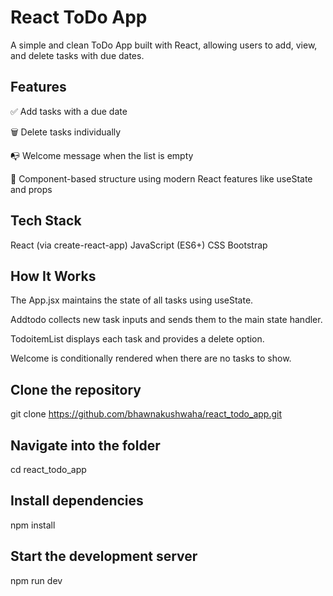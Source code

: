 # React ToDo App
A simple and clean ToDo App built with React, allowing users to add, view, and delete tasks with due dates.


## Features
✅ Add tasks with a due date

🗑️ Delete tasks individually

📭 Welcome message when the list is empty

🎯 Component-based structure using modern React features like useState and props


## Tech Stack
React (via create-react-app)
JavaScript (ES6+)
CSS
Bootstrap


## How It Works
The App.jsx maintains the state of all tasks using useState.

Addtodo collects new task inputs and sends them to the main state handler.

TodoitemList displays each task and provides a delete option.

Welcome is conditionally rendered when there are no tasks to show.



## Clone the repository
git clone https://github.com/bhawnakushwaha/react_todo_app.git

## Navigate into the folder
cd react_todo_app

## Install dependencies
npm install

## Start the development server
npm run dev